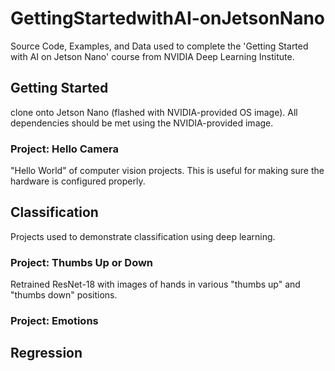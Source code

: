 # GettingStartedwithAI-onJetsonNano
Source Code, Examples, and Data used to complete the 'Getting Started with AI on Jetson Nano' course from NVIDIA Deep Learning Institute.

## Getting Started
clone onto Jetson Nano (flashed with NVIDIA-provided OS image). All dependencies should be met using the NVIDIA-provided image.

### Project: Hello Camera
"Hello World" of computer vision projects. This is useful for making sure the hardware is configured properly.

## Classification
Projects used to demonstrate classification using deep learning.

### Project: Thumbs Up or Down
Retrained ResNet-18 with images of hands in various "thumbs up" and "thumbs down" positions.

### Project: Emotions


## Regression

